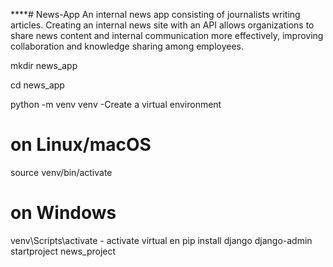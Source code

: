 ****# News-App
An internal news app consisting of journalists writing articles. Creating an internal news site with an API allows organizations to share news content and internal communication more effectively, improving collaboration and knowledge sharing among employees.

mkdir news_app

cd news_app

python -m venv venv -Create a virtual environment

# on Linux/macOS
 source venv/bin/activate

# on Windows
 venv\Scripts\activate - activate virtual en
 pip install django
django-admin startproject news_project
